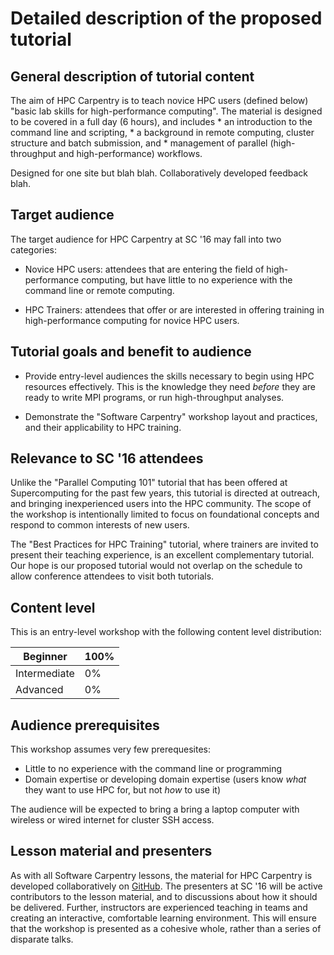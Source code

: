 # Detailed description of the proposed tutorial

## General description of tutorial content

The aim of HPC Carpentry is to teach novice HPC users (defined below)
"basic lab skills for high-performance computing".
The material is designed to be covered in a full day (6 hours), and includes
    * an introduction to the command line and scripting,
    * a background in remote computing, cluster structure and batch submission, and
    * management of parallel (high-throughput and high-performance) workflows.

Designed for one site but blah blah.
Collaboratively developed feedback blah.

## Target audience

The target audience for HPC Carpentry at SC '16 may fall into two categories:

* Novice HPC users: attendees that are entering the field of high-performance computing,
but have little to no experience with the command line or remote computing.

* HPC Trainers: attendees that offer or are interested in offering
training in high-performance computing for novice HPC users.

## Tutorial goals and benefit to audience

* Provide entry-level audiences the skills necessary to begin using HPC resources effectively.
  This is the knowledge they need
  *before* they are ready to
  write MPI programs,
  or run high-throughput analyses.

* Demonstrate the "Software Carpentry" workshop layout and practices,
  and their applicability to HPC training.

## Relevance to SC '16 attendees

Unlike the "Parallel Computing 101" tutorial that has been offered
at Supercomputing for the past few years,
this tutorial is directed at outreach,
and bringing inexperienced users into the HPC community.
The scope of the workshop is intentionally limited to focus on
foundational concepts and respond to common interests of new users.

The "Best Practices for HPC Training" tutorial,
where trainers are invited to present their teaching experience,
is an excellent complementary tutorial.
Our hope is our proposed tutorial would not overlap on the schedule
to allow conference attendees to visit both tutorials.

## Content level

This is an entry-level workshop with the following
content level distribution:

| Beginner      | 100%  |
|---------------|-------|
| Intermediate  | 0%    |
| Advanced      | 0%    |

## Audience prerequisites

This workshop assumes very few prerequesites:
  * Little to no experience with the command line or programming
  * Domain expertise or developing domain expertise (users
  know *what* they want to use HPC for, but not *how* to use it)

The audience will be expected to bring a bring a laptop computer
with wireless or wired internet for cluster SSH access.

## Lesson material and presenters

As with all Software Carpentry lessons, the material for HPC Carpentry
is developed collaboratively on [GitHub](https://github.com/swcarpentry/hpc-novice).
The presenters at SC '16 will be active contributors to the lesson material,
and to discussions about how it should be delivered.
Further, instructors are experienced teaching in teams and creating an
interactive, comfortable learning environment.
This will ensure that the workshop is presented as a cohesive whole,
rather than a series of disparate talks.
